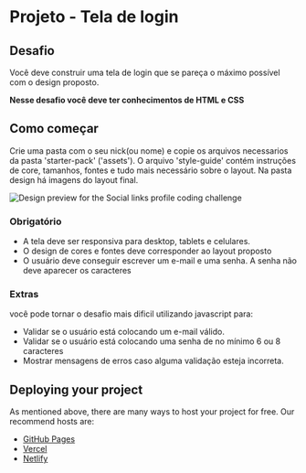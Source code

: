 # Projeto - Tela de login

## Desafio
Você deve construir uma tela de login que se pareça o máximo possível com o design proposto.

**Nesse desafio você deve ter conhecimentos de HTML e CSS**

## Como começar
Crie uma pasta com o seu nick(ou nome) e copie os arquivos necessarios da pasta 'starter-pack' ('assets'). 
O arquivo 'style-guide' contém instruções de core, tamanhos, fontes e tudo mais necessário sobre o layout.
Na pasta design há imagens do layout final.

![Design preview for the Social links profile coding challenge](./design/login.png)


### Obrigatório
- A tela deve ser responsiva para desktop, tablets e celulares.
- O design de cores e fontes deve corresponder ao layout proposto
- O usuário deve conseguir escrever um e-mail e uma senha. A senha não deve aparecer os caracteres

### Extras
você pode tornar o desafio mais dificil utilizando javascript para:
- Validar se o usuário está colocando um e-mail válido.
- Validar se o usuário está colocando uma senha de no mínimo 6 ou 8 caracteres
- Mostrar mensagens de erros caso alguma validação esteja incorreta.


## Deploying your project

As mentioned above, there are many ways to host your project for free. Our recommend hosts are:

- [GitHub Pages](https://pages.github.com/)
- [Vercel](https://vercel.com/)
- [Netlify](https://www.netlify.com/)



